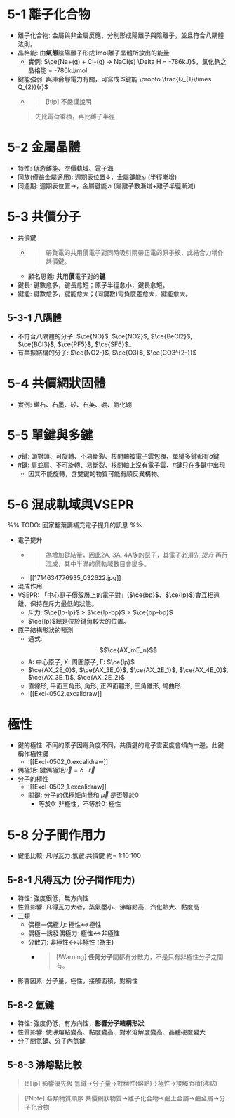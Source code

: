 # 5-1 離子化合物
- 離子化合物: 金屬與非金屬反應，分別形成陽離子與陰離子，並且符合八隅體法則。
- 晶格能: 由**氣態**陰陽離子形成1mol離子晶體所放出的能量
	- 實例: $\ce{Na+(g) + Cl-(g) -> NaCl(s) \Delta H = -786kJ}$，氯化鈉之晶格能 = -786kJ/mol
- 鍵能強弱: 與庫侖靜電力有關，可寫成 $鍵能 \propto \frac{Q_{1}\times Q_{2}}{r}$
	- > [!tip] 不嚴謹說明
	> 先比電荷乘積，再比離子半徑

# 5-2 金屬晶體
- 特性: 低游離能、空價軌域、電子海
- 同族(僅鹼金屬適用): 週期表位置↓，金屬鍵能↘ (半徑漸增)
- 同週期: 週期表位置→，金屬鍵能↗︎ (陽離子數漸增+離子半徑漸減)

# 5-3 共價分子
- 共價鍵
	- > 帶負電的共用價電子對同時吸引兩帶正電的原子核，此結合力稱作共價鍵。
	- 顧名思義: **共**用**價**電子對的**鍵**
- 鍵長: 鍵數愈多，鍵長愈短；原子半徑愈小，鍵長愈短。
- 鍵能: 鍵數愈多，鍵能愈大；(同鍵數)電負度差愈大，鍵能愈大。

## 5-3-1 八隅體
- 不符合八隅體的分子: $\ce{NO}$, $\ce{NO2}$, $\ce{BeCl2}$, $\ce{BCl3}$, $\ce{PF5}$, $\ce{SF6}$...
- 有共振結構的分子: $\ce{NO2-}$, $\ce{O3}$, $\ce{CO3^{2-}}$

# 5-4 共價網狀固體
- 實例: 鑽石、石墨、矽、石英、硼、氮化硼

# 5-5 單鍵與多鍵
- $\sigma$鍵: 頭對頭、可旋轉、不易斷裂、核間軸被電子雲包覆、單鍵多鍵都有$\sigma$鍵
- $\pi$鍵: 肩並肩、不可旋轉、易斷裂、核間軸上沒有電子雲、$\pi$鍵只在多鍵中出現
	- 因其不能旋轉，含雙鍵的物質可能有順反異構物。

# 5-6 混成軌域與VSEPR
%% TODO: 回家翻葉講補充電子提升的訊息 %%
- 電子提升
	- > 為增加鍵結量，因此2A, 3A, 4A族的原子，其電子必須先 *提升* 再行混成，其中半滿的價軌域數目會變多。
	- ![[1714634776935_032622.jpg]]
- 混成作用
- VSEPR: 「中心原子價殼層上的電子對」($\ce{bp}$、$\ce{lp}$)會互相遠離，保持在斥力最低的狀態。
	- 斥力: $\ce{lp-lp}$ > $\ce{lp-bp}$ > $\ce{bp-bp}$
	- $\ce{lp}$總是位於鍵角較大的位置。
- 原子結構形狀的預測
	- 通式:$$\ce{AX_mE_n}$$
	- A: 中心原子, X: 周圍原子, E: $\ce{lp}$
	- $\ce{AX_2E_0}$, $\ce{AX_3E_0}$, $\ce{AX_2E_1}$, $\ce{AX_4E_0}$, $\ce{AX_3E_1}$, $\ce{AX_2E_2}$
	- 直線形, 平面三角形, 角形, 正四面體形, 三角錐形, 彎曲形
	- ![[Excl-0502.excalidraw]]
# 極性
- 鍵的極性: 不同的原子因電負度不同，共價鍵的電子雲密度會傾向一邊，此鍵稱作極性鍵
	- ![[Excl-0502_0.excalidraw]]
- 偶極矩: 鍵偶極矩$\vec \mu = \delta \cdot \vec r$ 
- 分子的極性
	- ![[Excl-0502_1.excalidraw]]
	- 關鍵: 分子的偶極矩向量和 $\vec \mu$ 是否等於0
		- 等於0: 非極性，不等於0: 極性
# 5-8 分子間作用力

- 鍵能比較: 凡得瓦力:氫鍵:共價鍵 約= 1:10:100
## 5-8-1 凡得瓦力 (分子間作用力)
- 特性: 強度很低，無方向性
- 性質影響: 凡得瓦力大者，蒸氣壓小、沸熔點高、汽化熱大、黏度高
- 三類
	- 偶極―偶極力: 極性$\leftrightarrow$極性
	- 偶極―誘發偶極力: 極性$\leftrightarrow$非極性
	- 分散力: 非極性$\leftrightarrow$非極性 (為主)
		- > [!Warning] **任何分子**間都有分散力，不是只有非極性分子之間有。
- 影響因素: 分子量，極性，接觸面積，對稱性

## 5-8-2 氫鍵
- 特性: 強度仍低，有方向性，**影響分子結構形狀**
- 性質影響: 使沸熔點變高、黏度變高、對水溶解度變高、晶體硬度變大
- 分子間氫鍵、分子內氫鍵

## 5-8-3 沸熔點比較
> [!Tip] 影響優先級
>  氫鍵$\rightarrow$分子量$\rightarrow$對稱性(熔點)$\rightarrow$極性$\rightarrow$接觸面積(沸點)

> [!Note] 各類物質順序
> 共價網狀物質$\rightarrow$離子化合物$\rightarrow$鹼土金屬$\rightarrow$鹼金屬$\rightarrow$分子化合物

